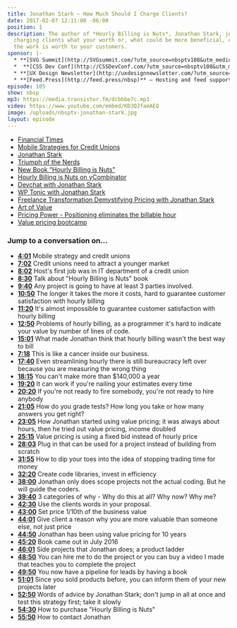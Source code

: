 ```yaml
---
title: Jonathan Stark — How Much Should I Charge Clients?
date: 2017-02-07 12:11:00 -06:00
position: 1
description: The author of *Hourly Billing is Nuts*, Jonathan Stark, joins us to about
  charging clients what your worth or, what could be more beneficial, charging what
  the work is worth to your customers.
sponsor: |-
  * **[SVG Summit](http://SVGsummit.com/?utm_source=nbsptv108&utm_medium=podcast&utm_campaign=svgsummit2017)** — A full-day, virtual UX design conference on SVG that you can attend online on February 15th. Free recordings with registration at [SVG Summit](http://svgsummit.com/?utm_source=nbsptv107&utm_medium=podcast&utm_campaign=svgsummit2017). Use discount code `NONBREAKINGSPACESHOW` for 20% off.
  *  **[CSS Dev Conf](http://CSSDevConf.com/?utm_source=nbsptv108&utm_medium=podcast&utm_campaign=cssdevconf2017)** — Conference dedicated to CSS and its super friend technologies like JavaScript, Sass, NPM, and more. A limited supply of Early Bird Tickets go on sale soon. [Register now!](http://CSSDevConf.com/?utm_source=nbsptv108&utm_medium=podcast&utm_campaign=cssdevconf2017)
  * **[UX Design Newsletter](http://uxdesignnewsletter.com/?utm_source=nbsptv108&utm_medium=podcast&utm_campaign=uxdesignnewsletter)** — A weekly free newsletter containing a collection of tutorials, articles, and videos about frontend design and development, plus tips on how to bring better engagement to the multi-device world curated by Christopher Schmitt.
  * **[Feed.Press](http://feed.press/nbsp)** — Hosting and feed support provided by Feed.Press. [Sign-up today](http://feed.press/nbsp) and try FeedPress on a 14-day trial (no contracts or commitments). Use promo code `NBSP` during checkout to get 10% off your first year.
episode: 105
show: nbsp
mp3: https://media.transistor.fm/dcbbbe7c.mp3
video: https://www.youtube.com/embed/KD3QJfamAEQ
image: /uploads/nbsptv-jonathan-stark.jpg
layout: episode
---
```


* [Financial Times](https://sub.ft.com/)
* [Mobile Strategies for Credit Unions](http://www.slideshare.net/jonathanstark/the-revolution-will-not-be-televised-managing-content-and-experience-in-the-age-of-ubiquitous-computing)
* [Jonathan Stark](https://jonathanstark.com/about)
* [Triumph of the Nerds](http://www.pbs.org/nerds/)
* [New Book “Hourly Billing is Nuts”](https://medium.com/@jonathanstark/how-i-realized-that-hourly-billing-was-nuts-2aee1fa959b3#.trvhon8wv)
* [Hourly Billing is Nuts on yCombinator](https://news.ycombinator.com/item?id=12091429)
* [Devchat with Jonathan Stark](https://devchat.tv/freelancers/143-fs-how-and-why-to-ditch-hourly-billing-with-jonathan-stark)
* [WP Tonic with Jonathan Stark](https://www.youtube.com/watch?v=UT32G9wmONg&t=65s)
* [Freelance Transformation Demystifying Pricing with Jonathan Stark](https://freelancetransformation.com/blog/demystifying-pricing-based-on-value-with-jonathan-stark)
* [Art of Value](http://artofvalue.com/not-assume-value-conversation/)
* [Pricing Power - Positioning eliminates the billable hour](https://pricingpower.net/jonathan-stark/)
* [Value pricing bootcamp](http://valuepricingbootcamp.com)

### Jump to a conversation on...

* **[4:01](#t=4:01)** Mobile strategy and credit unions
* **[7:02](#t=7:02)** Credit unions need to attract a younger market
* **[8:02](#t=8:02)** Host's first job was in IT department of a credit union
* **[8:30](#t=8:30)** Talk about "Hourly Billing is Nuts" book
* **[9:40](#t=9:40)** Any project is going to have at least 3 parties involved.
* **[10:50](#t=10:50)** The longer it takes the more it costs, hard to guarantee customer satisfaction with hourly billing
* **[11:20](#t=11:20)** It's almost impossible to guarantee customer satisfaction with hourly billing
* **[12:50](#t=12:50)** Problems of hourly billing, as a programmer it's hard to indicate your value by number of lines of code.
* **[15:01](#t=15:01)** What made Jonathan think that hourly billing wasn't the best way to bill
* **[7:18](#t=7:18)** This is like a cancer inside our business.
* **[17:40](#t=17:40)** Even streamlining hourly there is still bureaucracy left over because you are measuring the wrong thing
* **[18:15](#t=18:15)** You can't make more than $140,000 a year
* **[19:20](#t=19:20)** It can work if you're nailing your estimates every time
* **[20:20](#t=20:20)** If you're not ready to fire somebody, you're not ready to hire anybody
* **[21:05](#t=21:05)** How do you grade tests? How long you take or how many answers you get right?
* **[23:05](#t=23:05)** How Jonathan started using value pricing; it was always about hours, then he tried out value pricing, income doubled
* **[25:15](#t=25:15)** Value pricing is using a fixed bid instead of hourly price
* **[28:03](#t=28:03)** Plug in that can be used for a project instead of building from scratch
* **[31:55](#t=31:55)** How to dip your toes into the idea of stopping trading time for money
* **[32:20](#t=32:20)** Create code libraries, invest in efficiency
* **[38:00](#t=38:00)** Jonathan only does scope projects not the actual coding. But he will guide the coders.
* **[39:40](#t=39:40)** 3 categories of why - Why do this at all? Why now? Why me?
* **[42:30](#t=42:30)** Use the clients words in your proposal.
* **[43:00](#t=43:00)** Set price 1/10th of the business value
* **[44:01](#t=44:01)** Give client a reason why you are more valuable than someone else, not just price
* **[44:50](#t=44:50)** Jonathan has been using value pricing for 10 years
* **[45:20](#t=45:20)** Book came out in July 2016
* **[46:01](#t=46:01)** Side projects that Jonathan does; a product ladder
* **[48:50](#t=48:50)** You can hire me to do the project or you can buy a video I made that teaches you to complete the project
* **[49:50](#t=49:50)** You now have a pipeline for leads by having a book
* **[51:01](#t=51:01)** Since you sold products before, you can inform them of your new projects later
* **[52:50](#t=52:50)** Words of advice by Jonathan Stark; don't jump in all at once and test this strategy first; take it slowly
* **[54:30](#t=54:30)** How to purchase "Hourly Billing is Nuts"
* **[55:50](#t=55:50)** How to contact Jonathan
